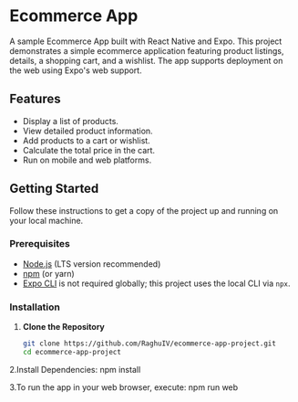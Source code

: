 # Ecommerce App

A sample Ecommerce App built with React Native and Expo. This project demonstrates a simple ecommerce application featuring product listings, details, a shopping cart, and a wishlist. The app supports deployment on the web using Expo's web support.

## Features

- Display a list of products.
- View detailed product information.
- Add products to a cart or wishlist.
- Calculate the total price in the cart.
- Run on mobile and web platforms.

## Getting Started

Follow these instructions to get a copy of the project up and running on your local machine.

### Prerequisites

- [Node.js](https://nodejs.org/en/) (LTS version recommended)
- [npm](https://www.npmjs.com/) (or yarn)
- [Expo CLI](https://expo.dev/) is not required globally; this project uses the local CLI via `npx`.

### Installation

1. **Clone the Repository**

   ```bash
   git clone https://github.com/RaghuIV/ecommerce-app-project.git
   cd ecommerce-app-project
   
2.Install Dependencies: 
       npm install

3.To run the app in your web browser, execute:
      npm run web
